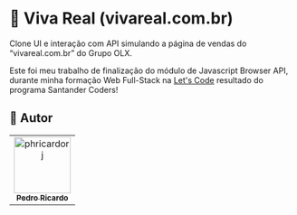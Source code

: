 # 🏡 Viva Real (vivareal.com.br)

Clone UI e interação com API simulando a página de vendas do “vivareal.com.br” do Grupo OLX.

Este foi meu trabalho de finalização do módulo de Javascript Browser API, durante minha formação Web Full-Stack na [Let's Code](https://letscode.com.br/) resultado do
programa Santander Coders!

## 🖖 Autor<br>

<table>
  <tr>
    <td align="center">
      <a href="https://github.com/phricardorj">
        <img src="https://avatars.githubusercontent.com/u/70300680" width="100px;" alt="phricardorj"/><br>
        <sub>
          <b>Pedro Ricardo</b>
        </sub>
      </a>
    </td>
  </tr>
</table>
